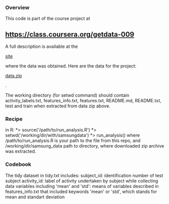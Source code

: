 ### Overview
This code is part of the course project at
## https://class.coursera.org/getdata-009

A full description is available at the<p><a href="http://archive.ics.uci.edu/ml/datasets/Human+Activity+Recognition+Using+Smartphones">site</a></p> where the data was obtained.
Here are the data for the project: <p><a href="https://d396qusza40orc.cloudfront.net/getdata%2Fprojectfiles%2FUCI%20HAR%20Dataset.zip">data.zip</a></p>.

The working directory (for setwd command) should contain activity_labels.txt, features_info.txt, features.txt, README.md, README.txt, test and train when extracted from data zip above.

### Recipe
in R: 
*> source('/path/to/run_analysis.R')
*> setwd('/working/dir/with/samsungdata')
*> run_analysis()
where /path/to/run_analysis.R is your path to the file from this repo,
	and
/working/dir/samsung_data path to directory, where downloaded zip archive was extracted.

### Codebook
The tidy dataset in tidy.txt includes:
	subject_id: identification number of test subject
	activity_id: label of activity undertaken by subject while collecting data
	variables including 'mean' and 'std':  means of variables described in features_info.txt that included keywords 'mean' or 'std', which stands for mean and standart deviation
